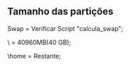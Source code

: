 Tamanho das partições
---------------------
Swap    =       Verificar Script "calcula_swap";

\	=	40960MB(40 GB);

\home	=	Restante;

